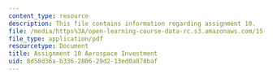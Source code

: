 ```yaml
---
content_type: resource
description: This file contains information regarding assignment 10.
file: /media/https%3A/open-learning-course-data-rc.s3.amazonaws.com/15-067-competitive-decision-making-and-negotiation-spring-2011/8d58d36ab336280629d213ed0a878baf_MIT15_067S11_assgn10.pdf
file_type: application/pdf
resourcetype: Document
title: Assignment 10 Aerospace Investment
uid: 8d58d36a-b336-2806-29d2-13ed0a878baf
---
```

